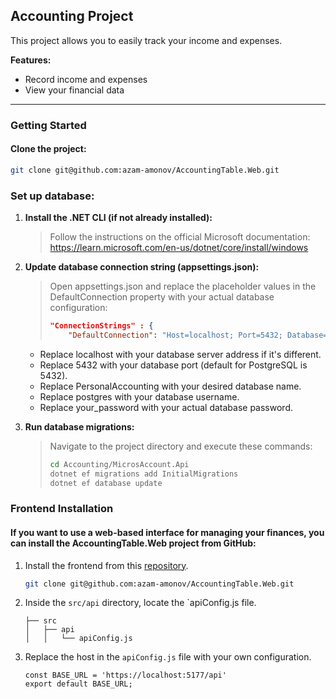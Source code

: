 ## Accounting Project

This project allows you to easily track your income and expenses.

**Features:**

* Record income and expenses
* View your financial data

---

### **Getting Started**

####  **Clone the project:**

   ```bash
   git clone git@github.com:azam-amonov/AccountingTable.Web.git
```

### Set up database:
1. **Install the .NET CLI (if not already installed):**
    > Follow the instructions on the official Microsoft documentation: https://learn.microsoft.com/en-us/dotnet/core/install/windows

2. **Update database connection string (appsettings.json):**
    > Open appsettings.json and replace the placeholder values in the DefaultConnection property with your actual 
     database configuration:
      >``` json
      > "ConnectionStrings" : {
      >     "DefaultConnection": "Host=localhost; Port=5432; Database=PersonalAccounting; Username=postgres; Password=your_password" }
    
   - Replace localhost with your database server address if it's different.
   - Replace 5432 with your database port (default for PostgreSQL is 5432).
   - Replace PersonalAccounting with your desired database name.
   - Replace postgres with your database username.
   - Replace your_password with your actual database password.
3. **Run database migrations:**
   > Navigate to the project directory and execute these commands:
    > ``` bash
    > cd Accounting/MicrosAccount.Api
    > dotnet ef migrations add InitialMigrations
    > dotnet ef database update

### Frontend Installation
#### If you want to use a web-based interface for managing your finances, you can install the AccountingTable.Web project from GitHub:
1. Install the frontend from this [repository].
    ``` bash
    git clone git@github.com:azam-amonov/AccountingTable.Web.git
   
2. Inside the `src/api` directory, locate the `apiConfig.js file.
    ``` text
    ├── src
    │   ├── api
    │   │   └── apiConfig.js

3. Replace the host in the `apiConfig.js` file with your own configuration.
    ``` react
    const BASE_URL = 'https://localhost:5177/api'
    export default BASE_URL;
    ```

[repository]: https://github.com/azam-amonov/AccountingTable.Web
